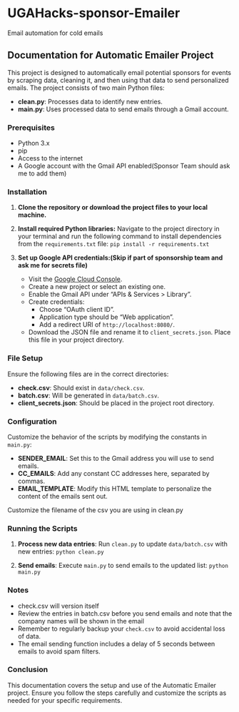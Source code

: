 # UGAHacks-sponsor-Emailer

Email automation for cold emails

## Documentation for Automatic Emailer Project

This project is designed to automatically email potential sponsors for events by scraping data, cleaning it, and then using that data to send personalized emails. The project consists of two main Python files:

- **clean.py**: Processes data to identify new entries.
- **main.py**: Uses processed data to send emails through a Gmail account.

### Prerequisites

- Python 3.x
- pip
- Access to the internet
- A Google account with the Gmail API enabled(Sponsor Team should ask me to add them)

### Installation

1. **Clone the repository or download the project files to your local machine.**

2. **Install required Python libraries:**
   Navigate to the project directory in your terminal and run the following command to install dependencies from the `requirements.txt` file:
   `pip install -r requirements.txt`

3. **Set up Google API credentials:(Skip if part of sponsorship team and ask me for secrets file)**
   - Visit the [Google Cloud Console](https://console.cloud.google.com/).
   - Create a new project or select an existing one.
   - Enable the Gmail API under “APIs & Services > Library”.
   - Create credentials:
     - Choose “OAuth client ID”.
     - Application type should be “Web application”.
     - Add a redirect URI of `http://localhost:8080/`.
   - Download the JSON file and rename it to `client_secrets.json`. Place this file in your project directory.

### File Setup

Ensure the following files are in the correct directories:

- **check.csv**: Should exist in `data/check.csv`.
- **batch.csv**: Will be generated in `data/batch.csv`.
- **client_secrets.json**: Should be placed in the project root directory.

### Configuration

Customize the behavior of the scripts by modifying the constants in `main.py`:

- **SENDER_EMAIL**: Set this to the Gmail address you will use to send emails.
- **CC_EMAILS**: Add any constant CC addresses here, separated by commas.
- **EMAIL_TEMPLATE**: Modify this HTML template to personalize the content of the emails sent out.

Customize the filename of the csv you are using in clean.py

### Running the Scripts

1. **Process new data entries**:
   Run `clean.py` to update `data/batch.csv` with new entries:
   `python clean.py`

2. **Send emails**:
   Execute `main.py` to send emails to the updated list:
   `python main.py`

### Notes

- check.csv will version itself
- Review the entries in batch.csv before you send emails and note that the company names will be shown in the email
- Remember to regularly backup your `check.csv` to avoid accidental loss of data.
- The email sending function includes a delay of 5 seconds between emails to avoid spam filters.

### Conclusion

This documentation covers the setup and use of the Automatic Emailer project. Ensure you follow the steps carefully and customize the scripts as needed for your specific requirements.
